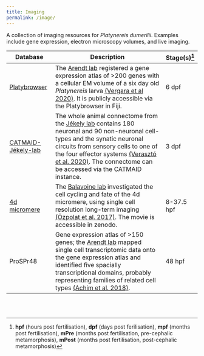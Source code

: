 ```yaml
---
title: Imaging
permalink: /image/
---
```



A collection of imaging resources for *Platynereis dumerilii*. Examples include gene expression, electron microscopy volumes, and live imaging.

| Database | Description | Stage(s)[^1] |   
| -------- | ----------- | ------------ |
| [Platybrowser](https://github.com/mobie/mobie-viewer-fiji#mmb-fiji) | The [Arendt lab](labs.md#arendt-lab) registered a gene expression atlas of >200 genes with a cellular EM volume of a six day old *Platynereis* larva [(Vergara et al 2020)](https://www.biorxiv.org/content/10.1101/2020.02.26.961037v1). It is publicly accessible via the Platybrowser in Fiji. | 6 dpf |
| [CATMAID-Jékely-lab](https://catmaid.jekelylab.ex.ac.uk) | The whole animal connectome from the [Jékely lab](labs.md#jékely-lab) contains 180 neuronal and 90 non-neuronal cell-types and the synatic neuronal circuits from sensory cells to one of the four effector systems [(Verasztó et al. 2020)](https://www.biorxiv.org/content/10.1101/2020.08.21.260984v2). The connectome can be accessed via the CATMAID instance. | 3 dpf |
| [4d micromere](https://zenodo.org/record/1063531#.X_x1nGRKj64) | The [Balavoine lab](labs.md#balavoine-lab) investigated the cell cycling and fate of the  4d micromere, using single cell resolution long-term imaging [(Özpolat et al. 2017)](https://elifesciences.org/articles/30463). The movie is accessible in zenodo.| 8-37.5 hpf |
| ProSPr48 | Gene expression atlas of >150 genes; the [Arendt lab](labs.md#arendt-lab) mapped single cell transcriptomic data onto the gene expression atlas and identified five spacially transcriptional domains, probably representing families of related cell types [(Achim et al. 2018)](https://academic.oup.com/mbe/article/35/5/1047/4823215). | 48 hpf|

<br>
<br>

[^1]: **hpf** (hours post fertilisation), **dpf** (days post ferilisation), **mpf** (months post fertilisation), **mPre** (months post fertilisation, pre-cephalic metamorphosis), **mPost** (months post fertilisation, post-cephalic metamorphosis)
